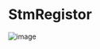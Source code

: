 # StmRegistor
![image](https://user-images.githubusercontent.com/56969447/194743672-8fb202a3-c3da-4905-9233-c58c7154b6be.png)
